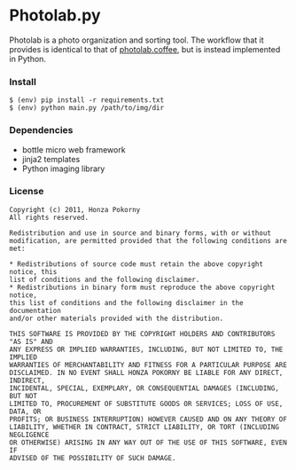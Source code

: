 Photolab.py
===========

Photolab is a photo organization and sorting tool. The workflow that it
provides is identical to that of [photolab.coffee][coffee], but is instead
implemented in Python.

### Install

    $ (env) pip install -r requirements.txt
    $ (env) python main.py /path/to/img/dir

### Dependencies

* bottle micro web framework
* jinja2 templates
* Python imaging library

### License

    Copyright (c) 2011, Honza Pokorny
    All rights reserved.

    Redistribution and use in source and binary forms, with or without
    modification, are permitted provided that the following conditions are met:

    * Redistributions of source code must retain the above copyright notice, this
    list of conditions and the following disclaimer.
    * Redistributions in binary form must reproduce the above copyright notice,
    this list of conditions and the following disclaimer in the documentation
    and/or other materials provided with the distribution.

    THIS SOFTWARE IS PROVIDED BY THE COPYRIGHT HOLDERS AND CONTRIBUTORS "AS IS" AND
    ANY EXPRESS OR IMPLIED WARRANTIES, INCLUDING, BUT NOT LIMITED TO, THE IMPLIED
    WARRANTIES OF MERCHANTABILITY AND FITNESS FOR A PARTICULAR PURPOSE ARE
    DISCLAIMED. IN NO EVENT SHALL HONZA POKORNY BE LIABLE FOR ANY DIRECT, INDIRECT,
    INCIDENTAL, SPECIAL, EXEMPLARY, OR CONSEQUENTIAL DAMAGES (INCLUDING, BUT NOT
    LIMITED TO, PROCUREMENT OF SUBSTITUTE GOODS OR SERVICES; LOSS OF USE, DATA, OR
    PROFITS; OR BUSINESS INTERRUPTION) HOWEVER CAUSED AND ON ANY THEORY OF
    LIABILITY, WHETHER IN CONTRACT, STRICT LIABILITY, OR TORT (INCLUDING NEGLIGENCE
    OR OTHERWISE) ARISING IN ANY WAY OUT OF THE USE OF THIS SOFTWARE, EVEN IF
    ADVISED OF THE POSSIBILITY OF SUCH DAMAGE.

[coffee]: https://github.com/honza/photolab.coffee
